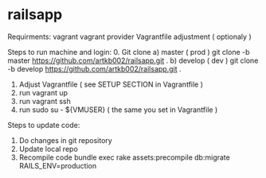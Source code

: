 # railsapp

Requirments:
vagrant
vagrant provider
Vagrantfile adjustment ( optionaly )



Steps to run machine and login:
0. Git clone
a) master ( prod )
 git clone -b master https://github.com/artkb002/railsapp.git .
b) develop ( dev )
 git clone -b develop https://github.com/artkb002/railsapp.git .
1. Adjust Vagrantfile ( see SETUP SECTION in Vagrantfile )
2. run vagrant up
2. run vagrant ssh
3. run sudo su - ${VMUSER} ( the same you set in Vagrantfile )

Steps to update code:
1. Do changes in git repository
2. Update local repo
3. Recompile code
   bundle exec rake assets:precompile db:migrate RAILS_ENV=production
